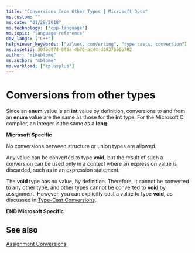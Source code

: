 ```yaml
---
title: "Conversions from Other Types | Microsoft Docs"
ms.custom: ""
ms.date: "01/29/2018"
ms.technology: ["cpp-language"]
ms.topic: "language-reference"
dev_langs: ["C++"]
helpviewer_keywords: ["values, converting", "type casts, conversion"]
ms.assetid: 30fbd974-8f5a-4b70-ac44-d3937b96b702
author: "mikeblome"
ms.author: "mblome"
ms.workload: ["cplusplus"]
---
```

# Conversions from other types

Since an **enum** value is an **int** value by definition, conversions to and from an **enum** value are the same as those for the **int** type. For the Microsoft C compiler, an integer is the same as a **long**.

**Microsoft Specific**

No conversions between structure or union types are allowed.

Any value can be converted to type **void**, but the result of such a conversion can be used only in a context where an expression value is discarded, such as in an expression statement.

The **void** type has no value, by definition. Therefore, it cannot be converted to any other type, and other types cannot be converted to **void** by assignment. However, you can explicitly cast a value to type **void**, as discussed in [Type-Cast Conversions](../c-language/type-cast-conversions.md).

**END Microsoft Specific**

## See also

[Assignment Conversions](../c-language/assignment-conversions.md)  
